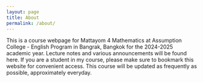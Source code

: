 ```yaml
---
layout: page
title: About
permalink: /about/
---
```


This is a course webpage for Mattayom 4 Mathematics at Assumption College - English Program in Bangrak, Bangkok for the 2024-2025 academic year.
Lecture notes and various announcements will be found here.
If you are a student in my course, please make sure to bookmark this website for convenient access.
This course will be updated as frequently as possible, approximately everyday.
